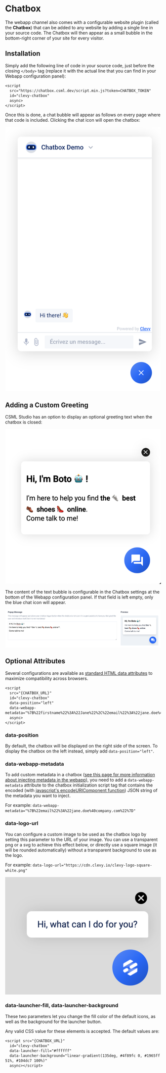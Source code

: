 # Chatbox

The webapp channel also comes with a configurable website plugin \(called the **Chatbox**\) that can be added to any website by adding a single line in your source code. The Chatbox will then appear as a small bubble in the bottom-right corner of your site for every visitor.

## Installation

Simply add the following line of code in your source code, just before the closing `</body>` tag \(replace it with the actual line that you can find in your Webapp configuration panel\):

```markup
<script
  src="https://chatbox.csml.dev/script.min.js?token=CHATBOX_TOKEN"
  id="clevy-chatbox"
  async>
</script>
```

Once this is done, a chat bubble will appear as follows on every page where that code is included. Clicking the chat icon will open the chatbox:

![](../../.gitbook/assets/image%20%2837%29.png)

## Adding a Custom Greeting

CSML Studio has an option to display an optional greeting text when the chatbox is closed:

![](../../.gitbook/assets/image%20%2836%29.png)

The content of the text bubble is configurable in the Chatbox settings at the bottom of the Webapp configuration panel. If that field is left empty, only the blue chat icon will appear.

![](../../.gitbook/assets/image%20%2838%29.png)

## Optional Attributes

Several configurations are available as [standard HTML data attributes](https://developer.mozilla.org/en-US/docs/Learn/HTML/Howto/Use_data_attributes) to maximize compatibility across browsers.

```markup
<script
  src="{CHATBOX_URL}"
  id="clevy-chatbox"
  data-position="left"
  data-webapp-metadata="%7B%22firstname%22%3A%22Jane%22%2C%22email%22%3A%22jane.doe%40company.com%22%7D"
  async>
</script>
```

### data-position

By default, the chatbox will be displayed on the right side of the screen. To display the chatbox on the left instead, simply add `data-position="left"`.

### data-webapp-metadata

To add custom metadata in a chatbox \([see this page for more information about injecting metadata in the webapp](features.md#injecting-conversation-metadata)\), you need to add a `data-webapp-metadata` attribute to the chatbox initialization script tag that contains the encoded \(with [javascript's encodeURIComponent function](https://developer.mozilla.org/en-US/docs/Web/JavaScript/Reference/Global_Objects/encodeURIComponent)\) JSON string of the metadata you want to inject.

For example: `data-webapp-metadata="%7B%22email%22%3A%22jane.doe%40company.com%22%7D"`

### data-logo-url

You can configure a custom image to be used as the chatbox logo by setting this parameter to the URL of your image. You can use a transparent png or a svg to achieve this effect below, or directly use a square image \(it will be rounded automatically\) without a transparent background to use as the logo.

For example: `data-logo-url="https://cdn.clevy.io/clevy-logo-square-white.png"`

![](../../.gitbook/assets/image%20%2887%29.png)

### data-launcher-fill, data-launcher-background

These two parameters let you change the fill color of the default icons, as well as the background for the launcher button.

Any valid CSS value for these elements is accepted. The default values are:

```markup
<script src="{CHATBOX_URL}"
  id="clevy-chatbox"
  data-launcher-fill="#ffffff"
  data-launcher-background="linear-gradient(135deg, #4f89fc 0, #1965ff 51%, #104dc7 100%)"
  async></script>
```

